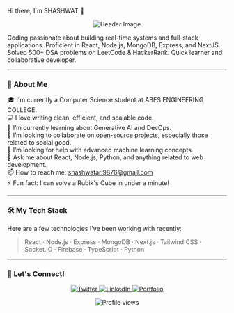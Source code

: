 Hi there, I'm SHASHWAT 👋

<p align="center">
  <img src="https://raw.githubusercontent.com/YOUR_GITHUB_USERNAME/YOUR_REPO_NAME/main/assets/header.png" alt="Header Image" />
</p>

Coding passionate about building real-time systems and full-stack applications. Proficient in React, Node.js,
MongoDB, Express, and NextJS. Solved 500+ DSA problems on LeetCode & HackerRank. Quick learner and collaborative
developer.

---

### 🚀 About Me

🎓 I'm currently a Computer Science student at ABES ENGINEERING COLLEGE.  
💻 I love writing clean, efficient, and scalable code.  
🌱 I’m currently learning about Generative AI and DevOps.  
👯 I’m looking to collaborate on open-source projects, especially those related to social good.  
🤔 I’m looking for help with advanced machine learning concepts.  
💬 Ask me about React, Node.js, Python, and anything related to web development.  
📫 How to reach me: shashwatar.9876@gmail.com  
⚡ Fun fact: I can solve a Rubik's Cube in under a minute!

---

### 🛠️ My Tech Stack

Here are a few technologies I've been working with recently:

> React · Node.js · Express · MongoDB · Next.js · Tailwind CSS · Socket.IO · Firebase · TypeScript · Python

---

### 🤝 Let's Connect!

<p align="center">
  <a href="https://twitter.com/YOUR_TWITTER_HANDLE" target="_blank">
    <img src="https://img.shields.io/badge/Twitter-1DA1F2?style=for-the-badge&logo=twitter&logoColor=white" alt="Twitter" />
  </a>
  <a href="https://linkedin.com/in/shashwat-a-gupta-719588257/" target="_blank">
    <img src="https://img.shields.io/badge/LinkedIn-0077B5?style=for-the-badge&logo=linkedin&logoColor=white" alt="LinkedIn" />
  </a>
  <a href="https://your-portfolio.com" target="_blank">
    <img src="https://img.shields.io/badge/Portfolio-6366F1?style=for-the-badge&logo=firefox&logoColor=white" alt="Portfolio" />
  </a>
</p>

<p align="center">
  <img src="https://komarev.com/ghpvc/?username=forcedcoding&style=flat-square&color=blueviolet" alt="Profile views" />
</p>
